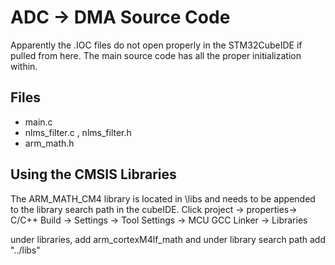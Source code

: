# ADC -> DMA Source Code

Apparently the .IOC files do not open properly in the STM32CubeIDE if pulled from here. The main source code has all the proper initialization within. 

## Files

- main.c
- nlms_filter.c , nlms_filter.h
- arm_math.h


## Using the CMSIS Libraries

The ARM_MATH_CM4 library is located in \libs and needs to be appended to the library search path in the cubeIDE. 
Click project -> properties-> C/C++ Build -> Settings -> Tool Settings -> MCU GCC Linker -> Libraries

under libraries, add arm_cortexM4lf_math and under library search path add "../libs"
